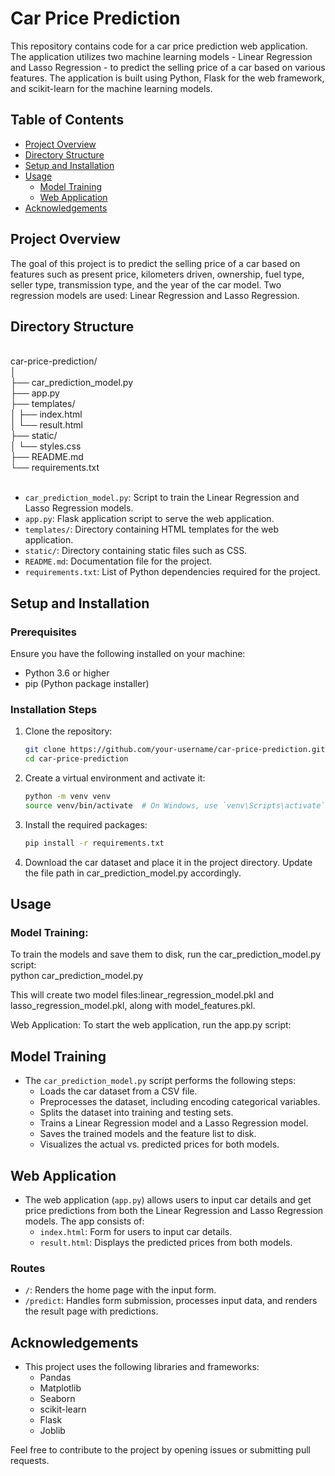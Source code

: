 # Car Price Prediction

This repository contains code for a car price prediction web application. The application utilizes two machine learning models - Linear Regression and Lasso Regression - to predict the selling price of a car based on various features. The application is built using Python, Flask for the web framework, and scikit-learn for the machine learning models.

## Table of Contents

- [Project Overview](#project-overview)
- [Directory Structure](#directory-structure)
- [Setup and Installation](#setup-and-installation)
- [Usage](#usage)
  - [Model Training](#model-training)
  - [Web Application](#web-application)
- [Acknowledgements](#acknowledgements)

## Project Overview

The goal of this project is to predict the selling price of a car based on features such as present price, kilometers driven, ownership, fuel type, seller type, transmission type, and the year of the car model. Two regression models are used: Linear Regression and Lasso Regression.

## Directory Structure
<br/>
car-price-prediction/<br/>
│<br/>
├── car_prediction_model.py<br/>
├── app.py<br/>
├── templates/<br/>
│ ├── index.html<br/>
│ └── result.html<br/>
├── static/<br/>
│ └── styles.css<br/>
├── README.md<br/>
└── requirements.txt<br/></br>

- `car_prediction_model.py`: Script to train the Linear Regression and Lasso Regression models.
- `app.py`: Flask application script to serve the web application.
- `templates/`: Directory containing HTML templates for the web application.
- `static/`: Directory containing static files such as CSS.
- `README.md`: Documentation file for the project.
- `requirements.txt`: List of Python dependencies required for the project.

## Setup and Installation

### Prerequisites

Ensure you have the following installed on your machine:
- Python 3.6 or higher
- pip (Python package installer)

### Installation Steps

1. Clone the repository:
   ```bash
   git clone https://github.com/your-username/car-price-prediction.git
   cd car-price-prediction

2. Create a virtual environment and activate it:
   ```bash
   python -m venv venv 
   source venv/bin/activate  # On Windows, use `venv\Scripts\activate`

3. Install the required packages:
   ```bash
   pip install -r requirements.txt

4. Download the car dataset and place it in the project directory. Update the file path in car_prediction_model.py accordingly.

## Usage
### Model Training:

To train the models and save them to disk, run the car_prediction_model.py script:<br/>
python car_prediction_model.py



This will create two model files:linear_regression_model.pkl and lasso_regression_model.pkl, along with model_features.pkl.

Web Application:
To start the web application, run the app.py script:


## Model Training
- The `car_prediction_model.py` script performs the following steps:
  - Loads the car dataset from a CSV file.
  - Preprocesses the dataset, including encoding categorical variables.
  - Splits the dataset into training and testing sets.
  - Trains a Linear Regression model and a Lasso Regression model.
  - Saves the trained models and the feature list to disk.
  - Visualizes the actual vs. predicted prices for both models.

## Web Application
- The web application (`app.py`) allows users to input car details and get price predictions from both the Linear Regression and Lasso Regression models. The app consists of:
  - `index.html`: Form for users to input car details.
  - `result.html`: Displays the predicted prices from both models.

### Routes
- `/`: Renders the home page with the input form.
- `/predict`: Handles form submission, processes input data, and renders the result page with predictions.

## Acknowledgements
- This project uses the following libraries and frameworks:
  - Pandas
  - Matplotlib
  - Seaborn
  - scikit-learn
  - Flask
  - Joblib

Feel free to contribute to the project by opening issues or submitting pull requests.





